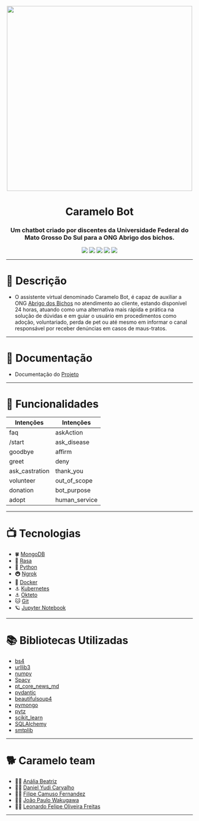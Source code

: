 <!-- <p align="center"><img src = "./logoBot/logo.jpeg" style="border-radius:500px; height:500px; width:500px" /></p> -->
<p align="center"><img src = "https://github.com/danielyudicarvalho/sprint-5/blob/main/assets/logo.jpeg" width="500"></p>
<h1 align="center">Caramelo Bot</h1>

<h3 align="center">
Um chatbot criado por discentes da Universidade Federal do Mato Grosso Do Sul para a ONG Abrigo dos bichos.
</h3>
<p align="center">
<img src = https://img.shields.io/badge/RASA-Chatbot-blueviolet>
<img src = https://img.shields.io/badge/NLP-Machine%20learning-blue>
<img src = https://img.shields.io/badge/SpaCy-PT--BR-red>
<img src = https://img.shields.io/badge/Inteligência_Artificial-Tecnologia-yellow>
<img src = https://img.shields.io/badge/Python-Linguagem%20-brightgreen>
</p>

---

# 📝 Descrição
  * O assistente virtual denominado Caramelo Bot, é capaz de auxiliar a ONG [Abrigo dos Bichos](https://abrigodosbichos.com.br/) no atendimento ao cliente, estando disponível 24 horas, atuando como uma alternativa mais rápida e prática na  solução de dúvidas e em guiar o usuário em procedimentos como adoção, voluntariado, perda de pet ou até mesmo em informar o canal responsável por receber denúncias em casos de maus-tratos.   
---
# 📂 Documentação
 * Documentação do [Projeto](https://drive.google.com/drive/folders/1dRUavT9Ffybw4ubHF2y_UCjrheMY3YB9)
---
# 📌 Funcionalidades
|   Intenções   |   Intenções  |
| ------------- | ------------ |
| faq           | askAction    |
| /start        | ask_disease  |
| goodbye       | affirm       |
| greet         | deny         |
| ask_castration| thank_you    |
| volunteer     | out_of_scope |
| donation      | bot_purpose  |
| adopt         | human_service|

---
# 📺 Tecnologias
 * 🍀 [MongoDB](https://www.mongodb.com/) 
 * 🤖 [Rasa](https://rasa.com/) 
 * 🐍 [Python](https://www.python.org/) 
 * 🚇 [Ngrok](https://ngrok.com/)
 * 🐳 [Docker](https://www.docker.com/) 
 * ⚓ [Kubernetes](https://kubernetes.io/pt-br/)
 * ⚓ [Okteto](https://www.okteto.com/docs/getting-started/)
 * 🐱 [Git](https://git-scm.com/doc) 
 * 🪐 [Jupyter Notebook](https://jupyter.org/) 

---
# 📚 Bibliotecas Utilizadas
 * [bs4](https://pypi.org/project/bs4/)
 * [urllib3](https://pypi.org/project/urllib3/)
 * [numpy](https://numpy.org/)
 * [Spacy](https://spacy.io)
 * [pt_core_news_md](https://spacy.io/models/pt)
 * [pydantic](https://pydantic-docs.helpmanual.io/)
 * [beautifulsoup4](https://pypi.org/project/beautifulsoup4/)
 * [pymongo](https://pymongo.readthedocs.io/en/stable/)
 * [pytz](https://pypi.org/project/pytz/)
 * [scikit_learn](https://scikit-learn.org/stable/)
 * [SQLAlchemy](https://www.sqlalchemy.org/)
 * [smtplib](https://docs.python.org/3/library/smtplib.html)

---

# 🐕 Caramelo team 
- 👩‍💻 [Anália Beatriz](https://www.linkedin.com/in/an%C3%A1lia-beatriz-ferreira-913532225/)
- 👨‍💻 [Daniel Yudi Carvalho](https://www.linkedin.com/in/daniel-yudi-carvalho-608365a4/)
- 👨‍💻 [Filipe Camuso Fernandez](https://www.linkedin.com/in/filipe-camuso-3437841a7/)
- 👨‍💻 [João Paulo Wakugawa](https://www.linkedin.com/in/jpwakugawa/)
- 👨‍💻 [Leonardo Felipe Oliveira Freitas](https://www.linkedin.com/in/leonardo-oliveira-freitas/)
---
